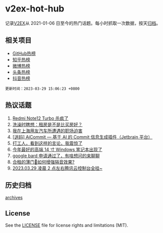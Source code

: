 # v2ex-hot-hub

 记录[V2EX](https://www.v2ex.com/)从 2021-01-06 日至今的热门话题。每小时抓取一次数据，按天[归档](archives)。
 
 ## 相关项目

- [GitHub热榜](https://github.com/snaildev/github-hot-hub)
- [知乎热榜](https://github.com/snaildev/zhihu-hot-hub)
- [微博热榜](https://github.com/snaildev/weibo-hot-hub)
- [头条热榜](https://github.com/snaildev/toutiao-hot-hub)
- [抖音热榜](https://github.com/snaildev/douyin-hot-hub)


 `更新时间：2023-03-29 15:06:23 +0800`

## 热议话题

1. [Redmi Note12 Turbo 杀疯了](https://www.v2ex.com/t/927951)
1. [洗澡时瞎想：租房是不是比买房好？](https://www.v2ex.com/t/927920)
1. [我在上海用友汽车所遭遇的职场迫害](https://www.v2ex.com/t/928067)
1. [[送码] AiCommit — 基于 AI 的 Commit 信息生成插件（Jetbrain 平台）](https://www.v2ex.com/t/928027)
1. [打工人，看到这样的言论，我震惊了](https://www.v2ex.com/t/928102)
1. [今年最好的高端 14 寸 Windows 笔记本出现了](https://www.v2ex.com/t/928002)
1. [google bard 申请通过了，有啥想问的来聊聊](https://www.v2ex.com/t/927868)
1. [合租的薄门🚪如何增强隔音效果?](https://www.v2ex.com/t/927960)
1. [2023.03.29 凌晨 2 点左右腾讯云控制台全挂~](https://www.v2ex.com/t/928016)

## 历史归档

[archives](archives)

## License

See the [LICENSE](LICENSE) file for license rights and limitations (MIT).
